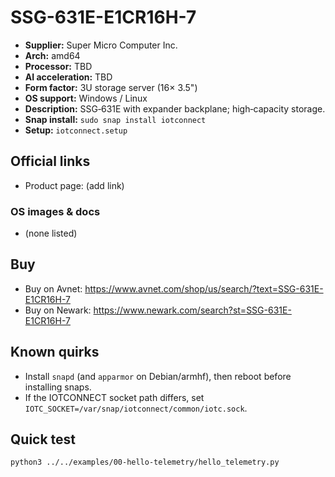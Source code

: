 # SSG-631E-E1CR16H-7

- **Supplier:** Super Micro Computer  Inc.
- **Arch:** amd64
- **Processor:** TBD
- **AI acceleration:** TBD
- **Form factor:** 3U storage server (16× 3.5")
- **OS support:** Windows / Linux
- **Description:** SSG‑631E with expander backplane; high‑capacity storage.
- **Snap install:** `sudo snap install iotconnect`
- **Setup:** `iotconnect.setup`

## Official links
- Product page: (add link)

### OS images & docs
- (none listed)

## Buy
- Buy on Avnet: https://www.avnet.com/shop/us/search/?text=SSG-631E-E1CR16H-7
- Buy on Newark: https://www.newark.com/search?st=SSG-631E-E1CR16H-7

## Known quirks
- Install `snapd` (and `apparmor` on Debian/armhf), then reboot before installing snaps.
- If the IOTCONNECT socket path differs, set `IOTC_SOCKET=/var/snap/iotconnect/common/iotc.sock`.

## Quick test
```bash
python3 ../../examples/00-hello-telemetry/hello_telemetry.py
```
